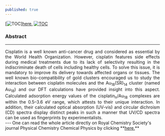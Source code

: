```yaml
---
published: true
---
```

[![TOC](/blog/img/TOC_Au18.png "TOC")]<a href="https://pubs.rsc.org/en/content/articlelanding/2017/cp/c7cp04452f#!divAbstract" target="_blank">here.</a>
<a href="https://pubs.rsc.org/en/content/articlelanding/2017/cp/c7cp04452f#!divAbstract"> <img alt="TOC" src="/blog/img/TOC_Au18.png" target="_blank"> </a>

### Abstract
---
<div style="text-align: justify"> Cisplatin is a well known anti-cancer drug and considered as essential by the World Health Organization. However, cisplatin features side effects during medical treatments due to its lack of selectivity resulting in the indiscriminate death of cells including healthy cells. To solve this issue, it is mandatory to improve its delivery towards affected organs or tissues. The well known bio-compatibility of gold clusters encouraged us to study the interaction between cisplatin molecules and the Au<sub>18</sub>(SR)<sub>14</sub> cluster (named Au<sub>18</sub>) and our DFT calculations have provided insight into this aspect. Calculated adsorption energy values of the cisplatin<sub>n</sub>/Au<sub>18</sub> complexes are within the 0.5–3.6 eV range, which attests to their unique interaction. In addition, their calculated optical absorption (UV-vis) and circular dichroism (CD) spectra display distinct peaks in such a manner that UV/CD spectra can be used as fingerprints by experimentalists.</div>
---
One can read the whole article directly on Royal Chemistry Society's journal Physical Chemistry Chemical Physics by clicking **<a href="https://pubs.rsc.org/en/content/articlelanding/2017/cp/c7cp04452f#!divAbstract" target="_blank">here.</a>**